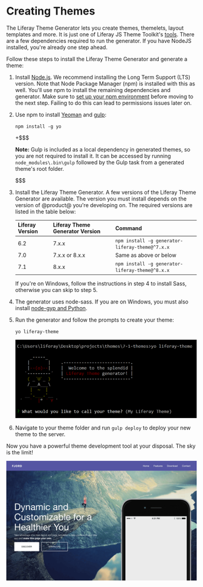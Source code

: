 # Creating Themes [](id=creating-themes)

The Liferay Theme Generator lets you create themes, themelets, layout templates 
and more. It is just one of Liferay JS Theme Toolkit's 
[tools](https://github.com/liferay/liferay-themes-sdk/tree/master/packages). 
There are a few dependencies required to run the generator. If you have NodeJS 
installed, you're already one step ahead. 

Follow these steps to install the Liferay Theme Generator and generate a theme:

1.  Install [Node.js](http://nodejs.org/). We recommend installing the Long Term 
    Support (LTS) version. Note that Node Package Manager (npm) is installed 
    with this as well. You'll use npm to install the remaining dependencies and 
    generator. Make sure to 
    [set up your npm environment](/develop/reference/-/knowledge_base/7-1/setting-up-your-npm-environment) 
    before moving to the next step. Failing to do this can lead to permissions 
    issues later on. 

2.  Use npm to install 
    [Yeoman](http://yeoman.io/) 
    and 
    [gulp](https://gulpjs.com/):

        npm install -g yo

    +$$$

    **Note:** Gulp is included as a local dependency in generated themes, so you 
    are not required to install it. It can be accessed by running 
    `node_modules\.bin\gulp` followed by the Gulp task from a generated theme's 
    root folder.
            
    $$$

3.  Install the Liferay Theme Generator. A few versions of the Liferay Theme 
    Generator are available. The version you must install depends on the version 
    of @product@ you're developing on. The required versions are listed in the 
    table below:

    | Liferay Version | Liferay Theme Generator Version | Command |
    | --- | --- | --- |
    | 6.2 | 7.x.x | `npm install -g generator-liferay-theme@^7.x.x` |
    | 7.0 | 7.x.x or 8.x.x | Same as above or below |
    | 7.1 | 8.x.x | `npm install -g generator-liferay-theme@^8.x.x` |
   
    If you're on Windows, follow the instructions in step 4 to install Sass, 
    otherwise you can skip to step 5.

4.  The generator uses node-sass. If you are on Windows, you must also install 
    [node-gyp and Python](https://github.com/nodejs/node-gyp#installation).

5.  Run the generator and follow the prompts to create your theme:

        yo liferay-theme

    ![Figure 1: You can generate a theme by answering just a few configuration questions.](../../../../images/theme-generator-theme-prompt.png)

6.  Navigate to your theme folder and run `gulp deploy` to deploy your new theme 
    to the server.
 
Now you have a powerful theme development tool at your disposal. The sky is the 
limit!

![Figure 2: The tools are in your hands to create any theme you can imagine.](../../../../images/theme-generator-theme-example.png)
